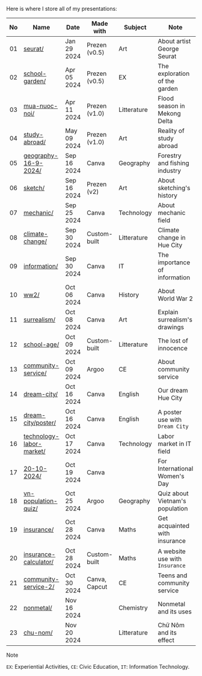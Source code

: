 Here is where I store all of my presentations:

| No | Name                                                                       | Date        | Made with     | Subject     | Note                           |
|:--:|----------------------------------------------------------------------------|-------------|---------------|-------------|--------------------------------|
| 01 | [seurat/](./2024/seurat/index.html)                               | Jan 29 2024 | Prezen (v0.5) | Art         | About artist George Seurat     |
| 02 | [school-garden/](./2024/school-garden/index.html)                 | Apr 05 2024 | Prezen (v0.5) | EX          | The exploration of the garden  |
| 03 | [mua-nuoc-noi/](./2024/mua-nuoc-noi/index.html)                   | Apr 11 2024 | Prezen (v1.0) | Litterature | Flood season in Mekong Delta   |
| 04 | [study-abroad/](./2024/study-abroad/index.html)                   | May 09 2024 | Prezen (v1.0) | Art         | Reality of study abroad        |
| 05 | [geography-16-9-2024/](./2024/geography-16-9-2024/index.html)     | Sep 16 2024 | Canva         | Geography   | Forestry and fishing industry  |
| 06 | [sketch/](./2024/sketch/index.html)                               | Sep 16 2024 | Prezen (v2)   | Art         | About sketching's history      |
| 07 | [mechanic/](./2024/mechanic/index.html)                           | Sep 25 2024 | Canva         | Technology  | About mechanic field           |
| 08 | [climate-change/](./2024/climate-change/index.html)               | Sep 30 2024 | Custom-built  | Litterature | Climate change in Hue City     |
| 09 | [information/](./2024/information/index.html)                     | Sep 30 2024 | Canva         | IT          | The importance of information  |
| 10 | [ww2/](./2024/ww2/index.html)                                     | Oct 06 2024 | Canva         | History     | About World War 2              |
| 11 | [surrealism/](./2024/surrealism/index.html)                       | Oct 08 2024 | Canva         | Art         | Explain surrealism's drawings  |
| 12 | [school-age/](./2024/school-age/index.html)                       | Oct 09 2024 | Custom-built  | Litterature | The lost of innocence          |
| 13 | [community-service/](./2024/community-service/index.html)         | Oct 09 2024 | Argoo         | CE          | About community service        |
| 14 | [dream-city/](./2024/dream-city/index.html)                       | Oct 16 2024 | Canva         | English     | Our dream Hue City             |
| 15 | [dream-city/poster/](./2024/dream-city/poster/index.html)         | Oct 16 2024 | Canva         | English     | A poster use with `Dream City` |
| 16 | [technology-labor-market/](./2024/technology-labor-market/index.html)| Oct 17 2024 | Canva      | Technology  | Labor market in IT field       |
| 17 | [20-10-2024/](./2024/20-10-2024/index.html)                       | Oct 19 2024 | Canva         |             | For International Women's Day  |
| 18 | [vn-population-quiz/](./2024/vn-population-quiz/index.html)       | Oct 25 2024 | Argoo         | Geography   | Quiz about Vietnam's population|
| 19 | [insurance/](./2024/insurance/index.html)                         | Oct 28 2024 | Canva         | Maths       | Get acquainted with insurance  |
| 20 | [insurance-calculator/](./2024/insurance-calculator/index.html)   | Oct 28 2024 | Custom-built  | Maths       | A website use with `Insurance` |
| 21 | [community-service-2/](./2024/community-service-2/index.html)     | Oct 30 2024 | Canva, Capcut | CE          | Teens and community service    |
| 22 | [nonmetal/](./2024/nonmetal/index.html)                           | Nov 16 2024 |               | Chemistry   | Nonmetal and its uses          |
| 23 | [chu-nom/](./2024/chu-nom/index.html)                             | Nov 20 2024 |               | Litterature | Chữ Nôm and its effect         |

> [!NOTE]
> `EX`: Experiential Activities, `CE`: Civic Education, `IT`: Information Technology.
